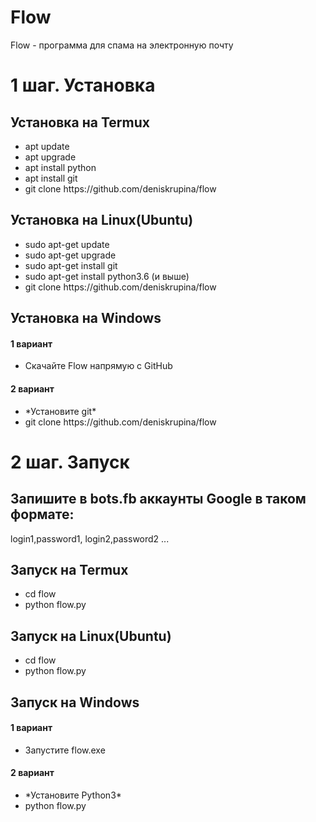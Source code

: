 # Flow
Flow - программа для спама на электронную почту
<h1>1 шаг. Установка</h1>
<h2>Установка на Termux</h2>
<ul>
  <li>apt update</li>
  <li>apt upgrade</li>
  <li>apt install python</li>
  <li>apt install git</li>
  <li>git clone https://github.com/deniskrupina/flow</li>
</ul>
<h2>Установка на Linux(Ubuntu)</h2>
<ul>
  <li>sudo apt-get update</li>
  <li>sudo apt-get upgrade</li>
  <li>sudo apt-get install git</li>
  <li>sudo apt-get install python3.6 (и выше)</li>
  <li>git clone https://github.com/deniskrupina/flow</li>
</ul>
<h2>Установка на Windows</h2>
<h4>1 вариант</h4>
<ul>
  <li>Скачайте Flow напрямую с GitHub</li>
</ul>
<h4>2 вариант</h4>
<ul>
  <li>*Установите git*</li>
  <li>git clone https://github.com/deniskrupina/flow</li>
</ul>
<h1>2 шаг. Запуск</h1>
<h2>Запишите в bots.fb аккаунты Google в таком формате:</h2>
<p>login1,password1,
  login2,password2 ...</p>
<h2>Запуск на Termux</h2>
<ul>
  <li>cd flow</li>
  <li>python flow.py</li>
</ul>
<h2>Запуск на Linux(Ubuntu)</h2>
<ul>
  <li>cd flow</li>
  <li>python flow.py</li>
</ul>
<h2>Запуск на Windows</h2>
<h4>1 вариант</h4>
<ul>
  <li>Запустите flow.exe</li>
</ul>
<h4>2 вариант</h4>
<ul>
  <li>*Установите Python3*</li>
  <li>python flow.py</li>
<ul>
